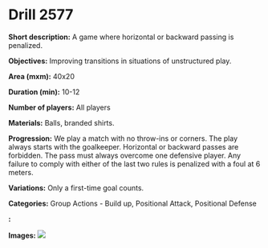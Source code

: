 # Drill 2577

**Short description:**
A game where horizontal or backward passing is penalized.

**Objectives:**
Improving transitions in situations of unstructured play.

**Area (mxm):**
40x20

**Duration (min):**
10-12

**Number of players:**
All players

**Materials:**
Balls, branded shirts.

**Progression:**
We play a match with no throw-ins or corners. The play always starts with the goalkeeper. Horizontal or backward passes are forbidden. The pass must always overcome one defensive player. Any failure to comply with either of the last two rules is penalized with a foul at 6 meters.

**Variations:**
Only a first-time goal counts.

**Categories:**
Group Actions - Build up, Positional Attack, Positional Defense

**:**


**Images:**
![](https://www.coachingfutsal.com/\images\e7c139db-427f-4779-b970-6c2daff450b5_308.png)


